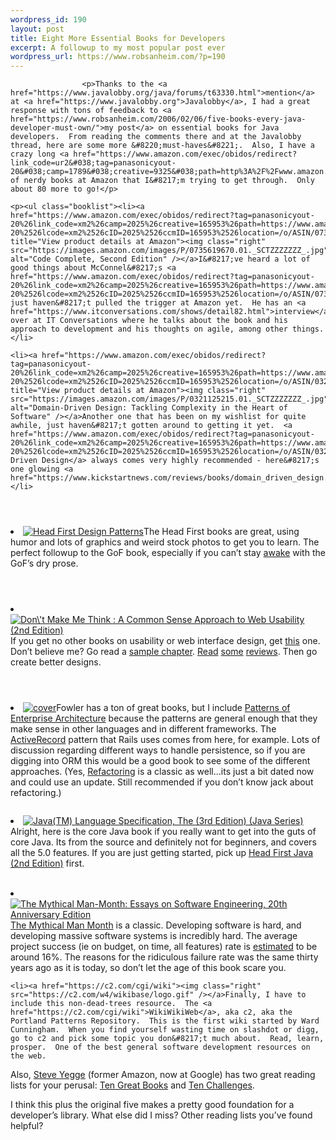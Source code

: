 ```yaml
--- 
wordpress_id: 190
layout: post
title: Eight More Essential Books for Developers
excerpt: A followup to my most popular post ever
wordpress_url: https://www.robsanheim.com/?p=190
---
```

					<p>Thanks to the <a href="https://www.javalobby.org/java/forums/t63330.html">mention</a> at <a href="https://www.javalobby.org">Javalobby</a>, I had a great response with tons of feedback to <a href="https://www.robsanheim.com/2006/02/06/five-books-every-java-developer-must-own/">my post</a> on essential books for Java developers.  From reading the comments there and at the Javalobby thread, here are some more &#8220;must-haves&#8221;.  Also, I have a crazy long <a href="https://www.amazon.com/exec/obidos/redirect?link_code=ur2&#038;tag=panasonicyout-20&#038;camp=1789&#038;creative=9325&#038;path=http%3A%2F%2Fwww.amazon.com%2Fgp%2Fregistry%2F3R9MUIU0TYEK1">wishlist</a> of nerdy books at Amazon that I&#8217;m trying to get through.  Only about 80 more to go!</p>

	<p><ul class="booklist"><li><a href="https://www.amazon.com/exec/obidos/redirect?tag=panasonicyout-20%26link_code=xm2%26camp=2025%26creative=165953%26path=https://www.amazon.com/gp/redirect.html%253fASIN=0735619670%2526tag=panasonicyout-20%2526lcode=xm2%2526cID=2025%2526ccmID=165953%2526location=/o/ASIN/0735619670%25253FSubscriptionId=0EMV44A9A5YT1RVDGZ82" title="View product details at Amazon"><img class="right" src="https://images.amazon.com/images/P/0735619670.01._SCTZZZZZZZ_.jpg" alt="Code Complete, Second Edition" /></a>I&#8217;ve heard a lot of good things about McConnel&#8217;s <a href="https://www.amazon.com/exec/obidos/redirect?tag=panasonicyout-20%26link_code=xm2%26camp=2025%26creative=165953%26path=https://www.amazon.com/gp/redirect.html%253fASIN=0735619670%2526tag=panasonicyout-20%2526lcode=xm2%2526cID=2025%2526ccmID=165953%2526location=/o/ASIN/0735619670%25253FSubscriptionId=0EMV44A9A5YT1RVDGZ82">book</a>, just haven&#8217;t pulled the trigger at Amazon yet.  He has an <a href="https://www.itconversations.com/shows/detail82.html">interview</a> over at IT Conversations where he talks about the book and his approach to development and his thoughts on agile, among other things.</li>

	<li><a href="https://www.amazon.com/exec/obidos/redirect?tag=panasonicyout-20%26link_code=xm2%26camp=2025%26creative=165953%26path=https://www.amazon.com/gp/redirect.html%253fASIN=0321125215%2526tag=panasonicyout-20%2526lcode=xm2%2526cID=2025%2526ccmID=165953%2526location=/o/ASIN/0321125215%25253FSubscriptionId=0EMV44A9A5YT1RVDGZ82" title="View product details at Amazon"><img class="right" src="https://images.amazon.com/images/P/0321125215.01._SCTZZZZZZZ_.jpg" alt="Domain-Driven Design: Tackling Complexity in the Heart of Software" /></a>Another one that has been on my wishlist for quite awhile, just haven&#8217;t gotten around to getting it yet.  <a href="https://www.amazon.com/exec/obidos/redirect?tag=panasonicyout-20%26link_code=xm2%26camp=2025%26creative=165953%26path=https://www.amazon.com/gp/redirect.html%253fASIN=0321125215%2526tag=panasonicyout-20%2526lcode=xm2%2526cID=2025%2526ccmID=165953%2526location=/o/ASIN/0321125215%25253FSubscriptionId=0EMV44A9A5YT1RVDGZ82">Domain Driven Design</a> always comes very highly recommended - here&#8217;s one glowing <a href="https://www.kickstartnews.com/reviews/books/domain_driven_design.html">review</a>.</li>

<code><br /><br /></code>
	<li><a href="https://www.amazon.com/exec/obidos/redirect?tag=panasonicyout-20%26link_code=xm2%26camp=2025%26creative=165953%26path=https://www.amazon.com/gp/redirect.html%253fASIN=0596007124%2526tag=panasonicyout-20%2526lcode=xm2%2526cID=2025%2526ccmID=165953%2526location=/o/ASIN/0596007124%25253FSubscriptionId=0EMV44A9A5YT1RVDGZ82" title="View product details at Amazon"><img class="right" style="clear:both" src="https://images.amazon.com/images/P/0596007124.01._SCTZZZZZZZ_.jpg" alt="Head First Design Patterns" /></a>The Head First books are great, using humor and lots of graphics and weird stock photos to get you to learn.  The perfect followup to the GoF book, especially if you can&#8217;t stay <a href="https://www.javalobby.org/java/forums/t63330.html#91988836">awake</a> with the GoF&#8217;s dry prose.</li>

<code><br /><br /></code>
	<li><a href="https://www.amazon.com/exec/obidos/redirect?tag=panasonicyout-20%26link_code=xm2%26camp=2025%26creative=165953%26path=https://www.amazon.com/gp/redirect.html%253fASIN=0321344758%2526tag=panasonicyout-20%2526lcode=xm2%2526cID=2025%2526ccmID=165953%2526location=/o/ASIN/0321344758%25253FSubscriptionId=0EMV44A9A5YT1RVDGZ82" title="View product details at Amazon"><img class="right" style="clear:both" src="https://ec1.images-amazon.com/images/P/0321344758.01._SCTZZZZZZZ_.jpg" alt="Don\'t Make Me Think : A Common Sense Approach to Web Usability (2nd Edition)" /></a>If you get no other books on usability or web interface design, get <a href="https://www.amazon.com/exec/obidos/redirect?tag=panasonicyout-20%26link_code=xm2%26camp=2025%26creative=165953%26path=https://www.amazon.com/gp/redirect.html%253fASIN=0321344758%2526tag=panasonicyout-20%2526lcode=xm2%2526cID=2025%2526ccmID=165953%2526location=/o/ASIN/0321344758%25253FSubscriptionId=0EMV44A9A5YT1RVDGZ82">this</a> one.  Don&#8217;t believe me?  Go read a <a href="https://www.sensible.com/chapter.html">sample chapter</a>.  <a href="https://www.shorewalker.com/section4/think_review.html">Read</a> <a href="https://www.sitepoint.com/article/review-dont-think">some</a> <a href="https://accessify.com/features/reviews/dont-make-me-think/">reviews</a>.  Then go create better designs.</li>

<code><br /><br /></code>
	<li><a href="https://www.amazon.com/exec/obidos/ASIN/0321127420/ref=nosim/panasonicyout-20"><img class="right" src="https://images.amazon.com/images/P/0321127420.01.TZZZZZZZ.jpg" border="0" alt="cover"/></a>Fowler has a ton of great books, but I include <a href="https://www.amazon.com/exec/obidos/ASIN/0321127420/ref=nosim/panasonicyout-20">Patterns of Enterprise Architecture</a> because the patterns are general enough that they make sense in other languages and in different frameworks.  The <a href="https://wiki.rubyonrails.org/rails/pages/ActiveRecord">ActiveRecord</a> pattern that Rails uses comes from here, for example.  Lots of discussion regarding different ways to handle persistence, so if you are digging into ORM this would be a good book to see some of the different approaches.  (Yes, <a href="https://www.amazon.com/exec/obidos/ASIN/0201485672/ref=nosim/panasonicyout-20/">Refactoring</a> is a classic as well&#8230;its just a bit dated now and could use an update.  Still recommended if you don&#8217;t know jack about refactoring.)</li>
<code><br /><br /></code>
	<li><a href="https://www.amazon.com/exec/obidos/redirect?tag=panasonicyout-20%26link_code=xm2%26camp=2025%26creative=165953%26path=https://www.amazon.com/gp/redirect.html%253fASIN=0321246780%2526tag=panasonicyout-20%2526lcode=xm2%2526cID=2025%2526ccmID=165953%2526location=/o/ASIN/0321246780%25253FSubscriptionId=0EMV44A9A5YT1RVDGZ82" title="View product details at Amazon"><img class="right" src="https://images.amazon.com/images/P/0321246780.01._SCTZZZZZZZ_.jpg" alt="Java(TM) Language Specification, The (3rd Edition) (Java Series)" /></a>Alright, here is the core Java book if you really want to get into the guts of core Java.  Its from the source and definitely not for beginners, and covers all the 5.0 features.  If you are just getting started, pick up <a href="https://www.amazon.com/exec/obidos/redirect?tag=panasonicyout-20%26link_code=xm2%26camp=2025%26creative=165953%26path=https://www.amazon.com/gp/redirect.html%253fASIN=0596009208%2526tag=panasonicyout-20%2526lcode=xm2%2526cID=2025%2526ccmID=165953%2526location=/o/ASIN/0596009208%25253FSubscriptionId=0EMV44A9A5YT1RVDGZ82" title="View product details at Amazon">Head First Java (2nd Edition)</a> first.</li>

<br />
	<li><a href="https://www.amazon.com/exec/obidos/redirect?tag=panasonicyout-20%26link_code=xm2%26camp=2025%26creative=165953%26path=https://www.amazon.com/gp/redirect.html%253fASIN=0201835959%2526tag=panasonicyout-20%2526lcode=xm2%2526cID=2025%2526ccmID=165953%2526location=/o/ASIN/0201835959%25253FSubscriptionId=0EMV44A9A5YT1RVDGZ82" title="View product details at Amazon"><img class="right" style="clear:none" src="https://images.amazon.com/images/P/0201835959.01._SCTZZZZZZZ_.jpg" alt="The Mythical Man-Month: Essays on Software Engineering, 20th  Anniversary Edition" /></a><a href="https://www.amazon.com/exec/obidos/ASIN/0201835959/panasonicyout-20/">The Mythical Man Month</a> is a classic.  Developing software is hard, and developing massive software systems is incredibly hard.  The average project success (ie on budget, on time, all features) rate is <a href="https://www.standishgroup.com/sample_research/chaos_1994_1.php">estimated</a> to be around 16%.  The reasons for the ridiculous failure rate was the same thirty years ago as it is today, so don&#8217;t let the age of this book scare you.</li>

	<li><a href="https://c2.com/cgi/wiki"><img class="right" src="https://c2.com/w4/wikibase/logo.gif" /></a>Finally, I have to include this non-dead-trees resource.  The <a href="https://c2.com/cgi/wiki">WikiWikiWeb</a>, aka c2, aka the Portland Patterns Repository.  This is the first wiki started by Ward Cunningham.  When you find yourself wasting time on slashdot or digg, go to c2 and pick some topic you don&#8217;t much about.  Read, learn, prosper.  One of the best general software development resources on the web.
</li>
</ul>
	</p><p>Also, <a href="https://www.cabochon.com/~stevey/">Steve Yegge</a> (former Amazon, now at Google) has two great reading lists for your perusal: <a href="https://www.cabochon.com/~stevey/blog-rants/ten-great-books.html">Ten Great Books</a> and <a href="https://www.cabochon.com/~stevey/blog-rants/ten-challenges.html">Ten Challenges</a>.  </p>
	<p>I think this plus the original five makes a pretty good foundation for a developer&#8217;s library.  What else did I miss?  Other reading lists you&#8217;ve found helpful?
</p>
